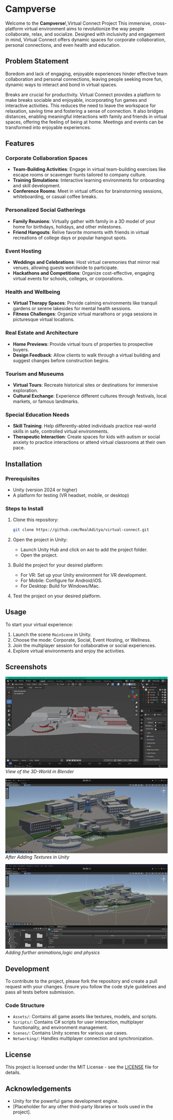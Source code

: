 # Campverse

Welcome to the **Campverse**!,Virtual Connect Project This immersive, cross-platform virtual environment aims to revolutionize the way people collaborate, relax, and socialize. Designed with inclusivity and engagement in mind, Virtual Connect offers dynamic spaces for corporate collaboration, personal connections, and even health and education.

## Problem Statement

Boredom and lack of engaging, enjoyable experiences hinder effective team collaboration and personal connections, leaving people seeking more fun, dynamic ways to interact and bond in virtual spaces.

Breaks are crucial for productivity. Virtual Connect provides a platform to make breaks sociable and enjoyable, incorporating fun games and interactive activities. This reduces the need to leave the workspace for relaxation, saving time and fostering a sense of connection. It also bridges distances, enabling meaningful interactions with family and friends in virtual spaces, offering the feeling of being at home. Meetings and events can be transformed into enjoyable experiences.

## Features

### Corporate Collaboration Spaces
- **Team-Building Activities**: Engage in virtual team-building exercises like escape rooms or scavenger hunts tailored to company culture.
- **Training Simulations**: Interactive learning environments for onboarding and skill development.
- **Conference Rooms**: Meet in virtual offices for brainstorming sessions, whiteboarding, or casual coffee breaks.

### Personalized Social Gatherings
- **Family Reunions**: Virtually gather with family in a 3D model of your home for birthdays, holidays, and other milestones.
- **Friend Hangouts**: Relive favorite moments with friends in virtual recreations of college days or popular hangout spots.

### Event Hosting
- **Weddings and Celebrations**: Host virtual ceremonies that mirror real venues, allowing guests worldwide to participate.
- **Hackathons and Competitions**: Organize cost-effective, engaging virtual events for schools, colleges, or corporations.

### Health and Wellbeing
- **Virtual Therapy Spaces**: Provide calming environments like tranquil gardens or serene lakesides for mental health sessions.
- **Fitness Challenges**: Organize virtual marathons or yoga sessions in picturesque virtual locations.

### Real Estate and Architecture
- **Home Previews**: Provide virtual tours of properties to prospective buyers.
- **Design Feedback**: Allow clients to walk through a virtual building and suggest changes before construction begins.

### Tourism and Museums
- **Virtual Tours**: Recreate historical sites or destinations for immersive exploration.
- **Cultural Exchange**: Experience different cultures through festivals, local markets, or famous landmarks.

### Special Education Needs
- **Skill Training**: Help differently-abled individuals practice real-world skills in safe, controlled virtual environments.
- **Therapeutic Interaction**: Create spaces for kids with autism or social anxiety to practice interactions or attend virtual classrooms at their own pace.

## Installation

### Prerequisites
- Unity (version 2024 or higher)
- A platform for testing (VR headset, mobile, or desktop)

### Steps to Install
1. Clone this repository:
    ```bash
    git clone https://github.com/RealAditya/virtual-connect.git
    ```

2. Open the project in Unity:
    - Launch Unity Hub and click on `Add` to add the project folder.
    - Open the project.

3. Build the project for your desired platform:
    - For VR: Set up your Unity environment for VR development.
    - For Mobile: Configure for Android/iOS.
    - For Desktop: Build for Windows/Mac.

4. Test the project on your desired platform.

## Usage

To start your virtual experience:
1. Launch the scene `MainScene` in Unity.
2. Choose the mode: Corporate, Social, Event Hosting, or Wellness.
3. Join the multiplayer session for collaborative or social experiences.
4. Explore virtual environments and enjoy the activities.

## Screenshots

![Corporate Collaboration](Assets/1.jpeg)  
*View of the 3D-World in Blender*

![Personalized Social Gathering](Assets/2.jpeg)  
*After Adding Textures in Unity*

![Health and Wellbeing](Assets/3.jpeg)  
*Adding further animations,logic and physics*

## Development

To contribute to the project, please fork the repository and create a pull request with your changes. Ensure you follow the code style guidelines and pass all tests before submission.

### Code Structure
- `Assets/`: Contains all game assets like textures, models, and scripts.
- `Scripts/`: Contains C# scripts for user interaction, multiplayer functionality, and environment management.
- `Scenes/`: Contains Unity scenes for various use cases.
- `Networking/`: Handles multiplayer connection and synchronization.

## License

This project is licensed under the MIT License - see the [LICENSE](LICENSE) file for details.

## Acknowledgements

- Unity for the powerful game development engine.
- [Placeholder for any other third-party libraries or tools used in the project].



